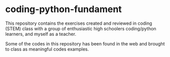 # coding-python-fundament

This repository contains the exercises created and reviewed in coding (STEM) class with a group of enthusiastic 
high schoolers coding/python learners, and myself as a teacher. 

Some of the codes in this repository has been found in the web and brought to class as meaningful codes examples.
